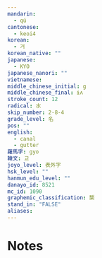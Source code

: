 ```yaml
---
mandarin:
  - qú
cantonese:
  - keoi4
korean:
  - 거
korean_native: ""
japanese:
  - KYO
japanese_nanori: ""
vietnamese:
middle_chinese_initial: g
middle_chinese_final: ɨʌ
stroke_count: 12
radical: 水
skip_number: 2-8-4
grade_level: 名
pos: ""
english:
  - canal
  - gutter
羅馬字: gyo
韓文: 교
joyo_level: 表外字
hsk_level: ""
hanmun_edu_level: ""
danayo_id: 8521
mc_id: 1090
graphemic_classification: 榘
stand_in: "FALSE"
aliases:
---
```


# Notes
